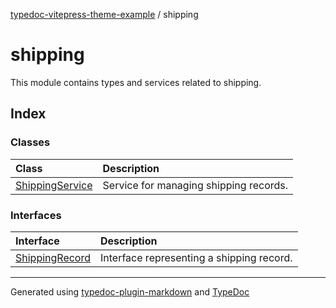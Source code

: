 [typedoc-vitepress-theme-example](../index.md) / shipping

# shipping

This module contains types and services related to shipping.

## Index

### Classes

| Class | Description |
| :------ | :------ |
| [ShippingService](classes/ShippingService.md) | Service for managing shipping records. |

### Interfaces

| Interface | Description |
| :------ | :------ |
| [ShippingRecord](interfaces/ShippingRecord.md) | Interface representing a shipping record. |

***

Generated using [typedoc-plugin-markdown](https://www.npmjs.com/package/typedoc-plugin-markdown) and [TypeDoc](https://typedoc.org/)
